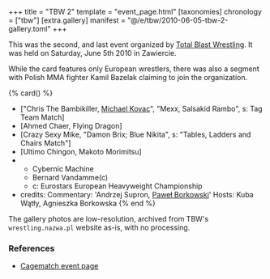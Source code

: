 +++
title = "TBW 2"
template = "event_page.html"
[taxonomies]
chronology = ["tbw"]
[extra.gallery]
manifest = "@/e/tbw/2010-06-05-tbw-2-gallery.toml"
+++

This was the second, and last event organized by [Total Blast Wrestling](@/o/tbw.md). It was held on Saturday, June 5th 2010 in Zawiercie.

While the card features only European wrestlers, there was also a segment with Polish MMA fighter Kamil Bazelak claiming to join the organization.

{% card() %}
- ["Chris The Bambikiller, [Michael Kovac](@/w/michael-kovac.md)", "Mexx, Salsakid Rambo", s: Tag Team Match]
- [Ahmed Chaer, Flying Dragon]
- [Crazy Sexy Mike, "Damon Brix; Blue Nikita", s: "Tables, Ladders and Chairs Match"]
- [Ultimo Chingon, Makoto Morimitsu]
- - Cybernic Machine
  - Bernard Vandamme(c)
  - c: Eurostars European Heavyweight Championship
- credits:
    Commentary: 'Andrzej Supron, [Paweł Borkowski](@/w/pawel-borkowski.md)'
    Hosts: Kuba Wątły, Agnieszka Borkowska
{% end %}

The gallery photos are low-resolution, archived from TBW's `wrestling.nazwa.pl` website as-is, with no processing.

### References

* [Cagematch event page](https://www.cagematch.net/?id=1&nr=52330)
